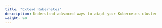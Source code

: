 ```yaml
---
title: "Extend Kubernetes"
description: Understand advanced ways to adapt your Kubernetes cluster to the needs of your work environment.
weight: 90
---
```


